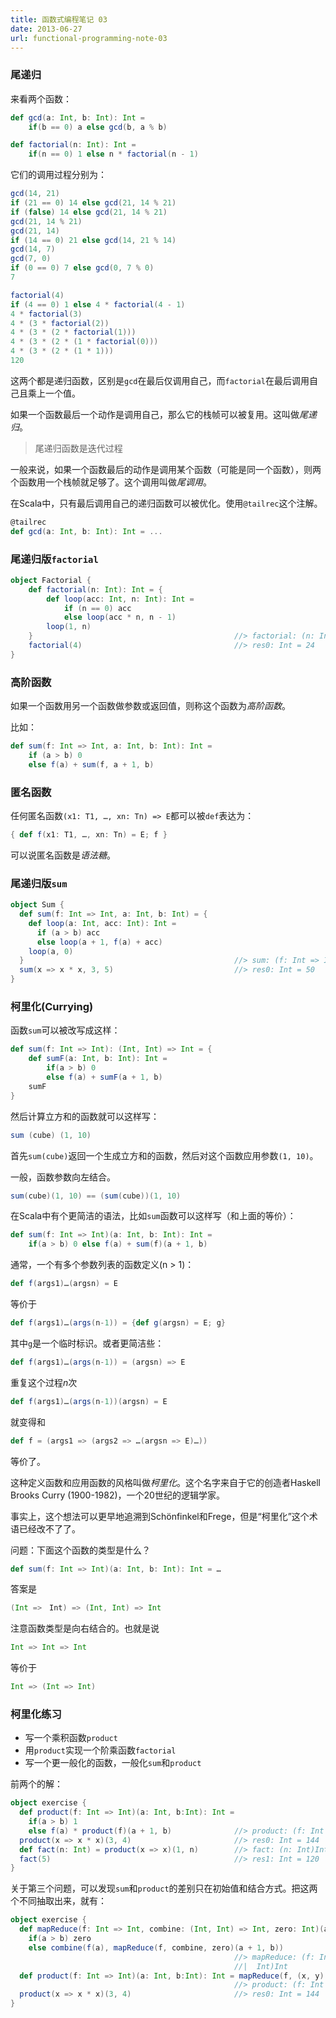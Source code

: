 ```yaml
---
title: 函数式编程笔记 03
date: 2013-06-27
url: functional-programming-note-03
---
```



### 尾递归

来看两个函数：

``` scala
def gcd(a: Int, b: Int): Int =
    if(b == 0) a else gcd(b, a % b)

def factorial(n: Int): Int =
    if(n == 0) 1 else n * factorial(n - 1)
```

<!-- more -->

它们的调用过程分别为：

``` scala
gcd(14, 21)
if (21 == 0) 14 else gcd(21, 14 % 21)
if (false) 14 else gcd(21, 14 % 21)
gcd(21, 14 % 21)
gcd(21, 14)
if (14 == 0) 21 else gcd(14, 21 % 14)
gcd(14, 7)
gcd(7, 0)
if (0 == 0) 7 else gcd(0, 7 % 0)
7

factorial(4)
if (4 == 0) 1 else 4 * factorial(4 - 1)
4 * factorial(3)
4 * (3 * factorial(2))
4 * (3 * (2 * factorial(1)))
4 * (3 * (2 * (1 * factorial(0)))
4 * (3 * (2 * (1 * 1)))
120
```

这两个都是递归函数，区别是`gcd`在最后仅调用自己，而`factorial`在最后调用自己且乘上一个值。

如果一个函数最后一个动作是调用自己，那么它的栈帧可以被复用。这叫做*尾递归*。

> 尾递归函数是迭代过程

一般来说，如果一个函数最后的动作是调用某个函数（可能是同一个函数），则两个函数用一个栈帧就足够了。这个调用叫做*尾调用*。

在Scala中，只有最后调用自己的递归函数可以被优化。使用`@tailrec`这个注解。

``` scala
@tailrec
def gcd(a: Int, b: Int): Int = ...
```

### 尾递归版`factorial`

``` scala
object Factorial {
    def factorial(n: Int): Int = {
        def loop(acc: Int, n: Int): Int =
            if (n == 0) acc
            else loop(acc * n, n - 1)
        loop(1, n)
    }                                             //> factorial: (n: Int)Int
    factorial(4)                                  //> res0: Int = 24
}
```

### 高阶函数

如果一个函数用另一个函数做参数或返回值，则称这个函数为*高阶函数*。

比如：

``` scala
def sum(f: Int => Int, a: Int, b: Int): Int =
    if (a > b) 0
    else f(a) + sum(f, a + 1, b)
```

### 匿名函数

任何匿名函数`(x1: T1, …, xn: Tn) => E`都可以被`def`表达为：

``` scala
{ def f(x1: T1, …, xn: Tn) = E; f }
```

可以说匿名函数是*语法糖*。

### 尾递归版`sum`

``` scala
object Sum {
  def sum(f: Int => Int, a: Int, b: Int) = {
    def loop(a: Int, acc: Int): Int =
      if (a > b) acc
      else loop(a + 1, f(a) + acc)
    loop(a, 0)
  }                                               //> sum: (f: Int => Int, a: Int, b: Int)Int
  sum(x => x * x, 3, 5)                           //> res0: Int = 50
}
```

### 柯里化(Currying)

函数`sum`可以被改写成这样：

``` scala
def sum(f: Int => Int): (Int, Int) => Int = {
    def sumF(a: Int, b: Int): Int =
        if(a > b) 0
        else f(a) + sumF(a + 1, b)
    sumF
}
```

然后计算立方和的函数就可以这样写：

``` scala
sum (cube) (1, 10)
```

首先`sum(cube)`返回一个生成立方和的函数，然后对这个函数应用参数`(1, 10)`。

一般，函数参数向左结合。

``` scala
sum(cube)(1, 10) == (sum(cube))(1, 10)
```

在Scala中有个更简洁的语法，比如`sum`函数可以这样写（和上面的等价）：

``` scala
def sum(f: Int => Int)(a: Int, b: Int): Int =
    if(a > b) 0 else f(a) + sum(f)(a + 1, b)
```

通常，一个有多个参数列表的函数定义(n > 1)：

``` scala
def f(args1)…(argsn) = E
```

等价于

``` scala
def f(args1)…(args(n-1)) = {def g(argsn) = E; g}
```

其中`g`是一个临时标识。或者更简洁些：

``` scala
def f(args1)…(args(n-1)) = (argsn) => E
```

重复这个过程*n*次

``` scala
def f(args1)…(args(n-1))(argsn) = E
```

就变得和

``` scala
def f = (args1 => (args2 => …(argsn => E)…))
```

等价了。

这种定义函数和应用函数的风格叫做*柯里化*。这个名字来自于它的创造者Haskell Brooks Curry (1900-1982)，一个20世纪的逻辑学家。

事实上，这个想法可以更早地追溯到Schönfinkel和Frege，但是“柯里化”这个术语已经改不了了。

问题：下面这个函数的类型是什么？

``` scala
def sum(f: Int => Int)(a: Int, b: Int): Int = …
```

答案是

``` scala
(Int =>　Int) => (Int, Int) => Int
```

注意函数类型是向右结合的。也就是说

``` scala
Int => Int => Int
```

等价于

``` scala
Int => (Int => Int)
```

### 柯里化练习

* 写一个乘积函数`product`
* 用`product`实现一个阶乘函数`factorial`
* 写一个更一般化的函数，一般化`sum`和`product`

前两个的解：

``` scala
object exercise {
  def product(f: Int => Int)(a: Int, b:Int): Int =
    if(a > b) 1
    else f(a) * product(f)(a + 1, b)              //> product: (f: Int => Int)(a: Int, b: Int)Int
  product(x => x * x)(3, 4)                       //> res0: Int = 144
  def fact(n: Int) = product(x => x)(1, n)        //> fact: (n: Int)Int
  fact(5)                                         //> res1: Int = 120
}
```

关于第三个问题，可以发现`sum`和`product`的差别只在初始值和结合方式。把这两个不同抽取出来，就有：

``` scala
object exercise {
  def mapReduce(f: Int => Int, combine: (Int, Int) => Int, zero: Int)(a: Int, b: Int): Int =
    if(a > b) zero
    else combine(f(a), mapReduce(f, combine, zero)(a + 1, b))
                                                  //> mapReduce: (f: Int => Int, combine: (Int, Int) => Int, zero: Int)(a: Int, b:
                                                  //|  Int)Int
  def product(f: Int => Int)(a: Int, b:Int): Int = mapReduce(f, (x, y) => x * y, 1)(a, b)
                                                  //> product: (f: Int => Int)(a: Int, b: Int)Int
  product(x => x * x)(3, 4)                       //> res0: Int = 144
}
```


